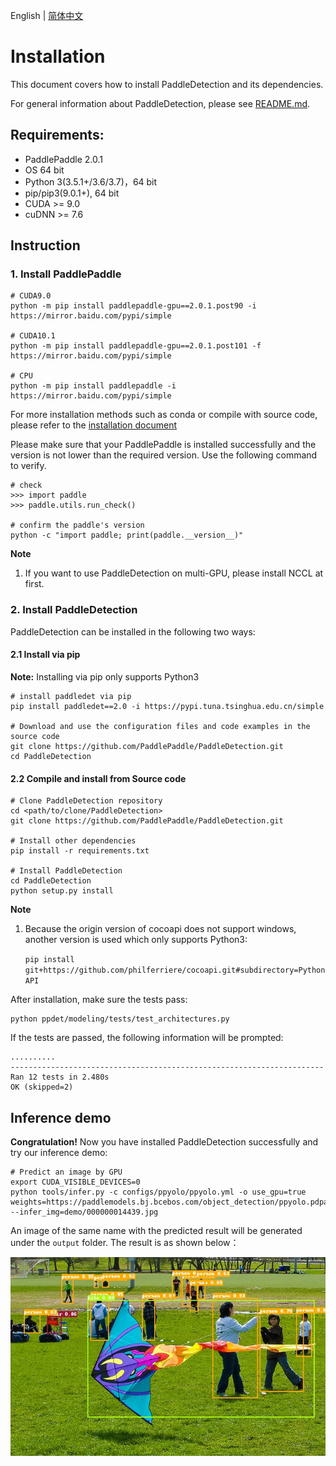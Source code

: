 English | [简体中文](INSTALL_cn.md)

# Installation


This document covers how to install PaddleDetection and its dependencies.

For general information about PaddleDetection, please see [README.md](https://github.com/PaddlePaddle/PaddleDetection/blob/release/2.0).

## Requirements:

- PaddlePaddle 2.0.1
- OS 64 bit
- Python 3(3.5.1+/3.6/3.7)，64 bit
- pip/pip3(9.0.1+), 64 bit
- CUDA >= 9.0
- cuDNN >= 7.6


## Instruction

### 1. Install PaddlePaddle

```
# CUDA9.0
python -m pip install paddlepaddle-gpu==2.0.1.post90 -i https://mirror.baidu.com/pypi/simple

# CUDA10.1
python -m pip install paddlepaddle-gpu==2.0.1.post101 -f https://mirror.baidu.com/pypi/simple

# CPU
python -m pip install paddlepaddle -i https://mirror.baidu.com/pypi/simple
```

For more installation methods such as conda or compile with source code, please refer to the [installation document](https://www.paddlepaddle.org.cn/documentation/docs/en/install/index_en.html)

Please make sure that your PaddlePaddle is installed successfully and the version is not lower than the required version. Use the following command to verify.

```
# check
>>> import paddle
>>> paddle.utils.run_check()

# confirm the paddle's version
python -c "import paddle; print(paddle.__version__)"
```

**Note**

1.  If you want to use PaddleDetection on multi-GPU, please install NCCL at first.


### 2. Install PaddleDetection

PaddleDetection can be installed in the following two ways:

#### 2.1 Install via pip

**Note:** Installing via pip only supports Python3

```
# install paddledet via pip
pip install paddledet==2.0 -i https://pypi.tuna.tsinghua.edu.cn/simple

# Download and use the configuration files and code examples in the source code
git clone https://github.com/PaddlePaddle/PaddleDetection.git
cd PaddleDetection
```

#### 2.2 Compile and install from Source code

```
# Clone PaddleDetection repository
cd <path/to/clone/PaddleDetection>
git clone https://github.com/PaddlePaddle/PaddleDetection.git

# Install other dependencies
pip install -r requirements.txt

# Install PaddleDetection
cd PaddleDetection
python setup.py install
```

**Note**

1. Because the origin version of cocoapi does not support windows, another version is used which only supports Python3:

    ```pip install git+https://github.com/philferriere/cocoapi.git#subdirectory=PythonAPI```

After installation, make sure the tests pass:

```shell
python ppdet/modeling/tests/test_architectures.py
```

If the tests are passed, the following information will be prompted:

```
..........
----------------------------------------------------------------------
Ran 12 tests in 2.480s
OK (skipped=2)
```

## Inference demo

**Congratulation!** Now you have installed PaddleDetection successfully and try our inference demo:

```
# Predict an image by GPU
export CUDA_VISIBLE_DEVICES=0
python tools/infer.py -c configs/ppyolo/ppyolo.yml -o use_gpu=true weights=https://paddlemodels.bj.bcebos.com/object_detection/ppyolo.pdparams --infer_img=demo/000000014439.jpg
```

An image of the same name with the predicted result will be generated under the `output` folder.
The result is as shown below：

![](../images/000000014439.jpg)
